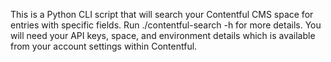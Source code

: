 This is a Python CLI script that will search your Contentful CMS space for entries with specific fields. Run ./contentful-search -h for more details. You will need your API keys, space, and environment details which is available from your account settings within Contentful.
